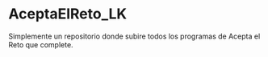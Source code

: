 # AceptaElReto_LK
Simplemente un repositorio donde subire todos los programas de Acepta el Reto que complete.
